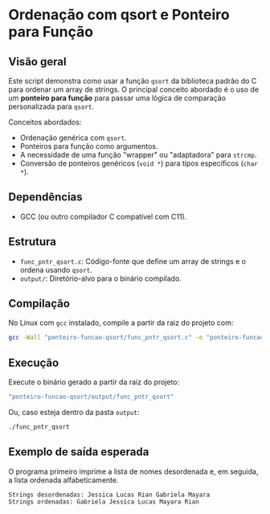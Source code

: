 # Ordenação com qsort e Ponteiro para Função

## Visão geral
Este script demonstra como usar a função `qsort` da biblioteca padrão do C para ordenar um array de strings. O principal conceito abordado é o uso de um **ponteiro para função** para passar uma lógica de comparação personalizada para `qsort`.

Conceitos abordados:
- Ordenação genérica com `qsort`.
- Ponteiros para função como argumentos.
- A necessidade de uma função "wrapper" ou "adaptadora" para `strcmp`.
- Conversão de ponteiros genéricos (`void *`) para tipos específicos (`char *`).

## Dependências
- GCC (ou outro compilador C compatível com C11).

## Estrutura
- `func_pntr_qsort.c`: Código-fonte que define um array de strings e o ordena usando `qsort`.
- `output/`: Diretório-alvo para o binário compilado.

## Compilação
No Linux com `gcc` instalado, compile a partir da raiz do projeto com:

```bash
gcc -Wall "ponteiro-funcao-qsort/func_pntr_qsort.c" -o "ponteiro-funcao-qsort/output/func_pntr_qsort"
```

## Execução
Execute o binário gerado a partir da raiz do projeto:

```bash
"ponteiro-funcao-qsort/output/func_pntr_qsort"
```

Ou, caso esteja dentro da pasta `output`:

```bash
./func_pntr_qsort
```

## Exemplo de saída esperada
O programa primeiro imprime a lista de nomes desordenada e, em seguida, a lista ordenada alfabeticamente.

```
Strings desordenadas: Jessica Lucas Rian Gabriela Mayara 
Strings ordenadas: Gabriela Jessica Lucas Mayara Rian 
```
